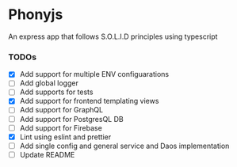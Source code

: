 # Phonyjs

An express app that follows S.O.L.I.D principles using typescript

### TODOs

- [x] Add support for multiple ENV configuarations
- [ ] Add global logger
- [ ] Add supports for tests
- [x] Add support for frontend templating views
- [ ] Add support for GraphQL
- [ ] Add support for PostgresQL DB
- [ ] Add support for Firebase
- [x] Lint using eslint and prettier
- [ ] Add single config and general service and Daos implementation
- [ ] Update README
